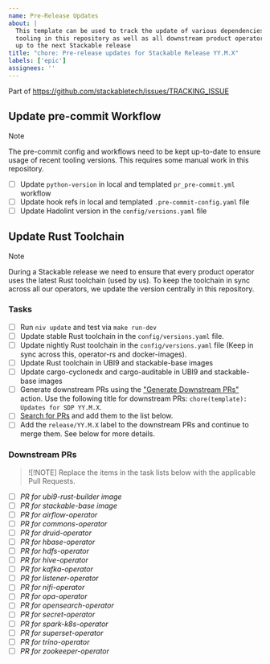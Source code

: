```yaml
---
name: Pre-Release Updates
about: |
  This template can be used to track the update of various dependencies and
  tooling in this repository as well as all downstream product operators leading
  up to the next Stackable release
title: "chore: Pre-release updates for Stackable Release YY.M.X"
labels: ['epic']
assignees: ''
---
```


<!--
    DO NOT REMOVE THIS COMMENT. It is intended for people who might copy/paste from the previous release issue.
    This was created by an issue template: https://github.com/stackabletech/operator-templating/issues/new/choose.
-->

<!--
    Replace 'TRACKING_ISSUE' with the applicable release tracking issue number.
-->

Part of <https://github.com/stackabletech/issues/TRACKING_ISSUE>

## Update pre-commit Workflow

> [!NOTE]
> The pre-commit config and workflows need to be kept up-to-date to ensure
> usage of recent tooling versions. This requires some manual work in this
> repository.

- [ ] Update `python-version` in local and templated `pr_pre-commit.yml` workflow
- [ ] Update hook refs in local and templated `.pre-commit-config.yaml` file
- [ ] Update Hadolint version in the `config/versions.yaml` file

## Update Rust Toolchain

> [!NOTE]
> During a Stackable release we need to ensure that every product operator uses
> the latest Rust toolchain (used by us). To keep the toolchain in sync across
> all our operators, we update the version centrally in this repository.

### Tasks

- [ ] Run `niv update` and test via `make run-dev`
- [ ] Update stable Rust toolchain in the `config/versions.yaml` file.
- [ ] Update nightly Rust toolchain in the `config/versions.yaml` file (Keep in sync across this,
      operator-rs and docker-images).
- [ ] Update Rust toolchain in  UBI9 and stackable-base images
- [ ] Update cargo-cyclonedx and cargo-auditable in UBI9 and stackable-base images
- [ ] Generate downstream PRs using the ["Generate Downstream PRs"](https://github.com/stackabletech/operator-templating/actions/workflows/generate_prs.yml) action. Use the following title for downstream PRs: `chore(template): Updates for SDP YY.M.X`.
- [ ] [Search for PRs](https://github.com/search?q=org%3Astackabletech%20sort%3Aupdated-desc%20is%3Apr%20is%3Aopen%20Update%20templated%20files&type=pullrequests) and add them to the list below.
- [ ] Add the `release/YY.M.X` label to the downstream PRs and continue to merge them. See below for more details.

### Downstream PRs

> ![!NOTE]
> Replace the items in the task lists below with the applicable Pull Requests.

<!--
    The following list was generated by:

    yq '.repositories[].name' config/repositories.yaml \
    | sort \
    | xargs -I {} echo "- [ ] _PR for {}_"
-->

- [ ] _PR for ubi9-rust-builder image_
- [ ] _PR for stackable-base image_
- [ ] _PR for airflow-operator_
- [ ] _PR for commons-operator_
- [ ] _PR for druid-operator_
- [ ] _PR for hbase-operator_
- [ ] _PR for hdfs-operator_
- [ ] _PR for hive-operator_
- [ ] _PR for kafka-operator_
- [ ] _PR for listener-operator_
- [ ] _PR for nifi-operator_
- [ ] _PR for opa-operator_
- [ ] _PR for opensearch-operator_
- [ ] _PR for secret-operator_
- [ ] _PR for spark-k8s-operator_
- [ ] _PR for superset-operator_
- [ ] _PR for trino-operator_
- [ ] _PR for zookeeper-operator_
